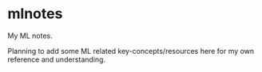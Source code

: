 # mlnotes
My ML notes.

Planning to add some ML related key-concepts/resources here for my own reference and understanding.   
